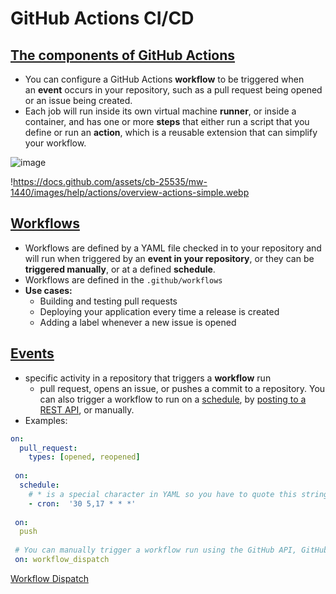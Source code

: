 # GitHub Actions CI/CD

## [**The components of GitHub Actions**](https://docs.github.com/en/actions/about-github-actions/understanding-github-actions#the-components-of-github-actions)

- You can configure a GitHub Actions **workflow** to be triggered when an **event** occurs in your repository, such as a pull request being opened or an issue being created.
- Each job will run inside its own virtual machine **runner**, or inside a container, and has one or more **steps** that either run a script that you define or run an **action**, which is a reusable extension that can simplify your workflow.

![image](https://docs.github.com/assets/cb-25535/mw-1440/images/help/actions/overview-actions-simple.webp)

!https://docs.github.com/assets/cb-25535/mw-1440/images/help/actions/overview-actions-simple.webp

## [**Workflows**](https://docs.github.com/en/actions/about-github-actions/understanding-github-actions#workflows)

- Workflows are defined by a YAML file checked in to your repository and will run when triggered by an **event in your repository**, or they can be **triggered manually**, or at a defined **schedule**.
- Workflows are defined in the `.github/workflows`
- **Use cases:**
    - Building and testing pull requests
    - Deploying your application every time a release is created
    - Adding a label whenever a new issue is opened

## [**Events**](https://docs.github.com/en/actions/about-github-actions/understanding-github-actions#events)

- specific activity in a repository that triggers a **workflow** run
    - pull request, opens an issue, or pushes a commit to a repository. You can also trigger a workflow to run on a [schedule](https://docs.github.com/en/actions/using-workflows/events-that-trigger-workflows#schedule), by [posting to a REST API](https://docs.github.com/en/rest/repos/repos#create-a-repository-dispatch-event), or manually.
- Examples:

```yaml
on:
  pull_request:
    types: [opened, reopened]
    
 on:
  schedule:
    # * is a special character in YAML so you have to quote this string
    - cron:  '30 5,17 * * *'
    
 on:
  push
 
 # You can manually trigger a workflow run using the GitHub API, GitHub CLI, or GitHub browser interface.
 on: workflow_dispatch
```

[Workflow Dispatch](https://www.notion.so/Workflow-Dispatch-1636293bee7280909fa9c96c6ecdcf52?pvs=21)